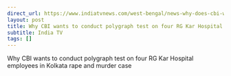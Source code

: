 ```yaml
---
direct_url: https://www.indiatvnews.com/west-bengal/news-why-does-cbi-want-to-conduct-polygraph-test-on-4-rg-kar-hospital-employees-kolkata-rape-murder-case-2024-08-23-948329
layout: post
title: Why CBI wants to conduct polygraph test on four RG Kar Hospital employees in Kolkata rape and murder case 
subtitle: India TV
tags: []
---
```


Why CBI wants to conduct polygraph test on four RG Kar Hospital employees in Kolkata rape and murder case 
